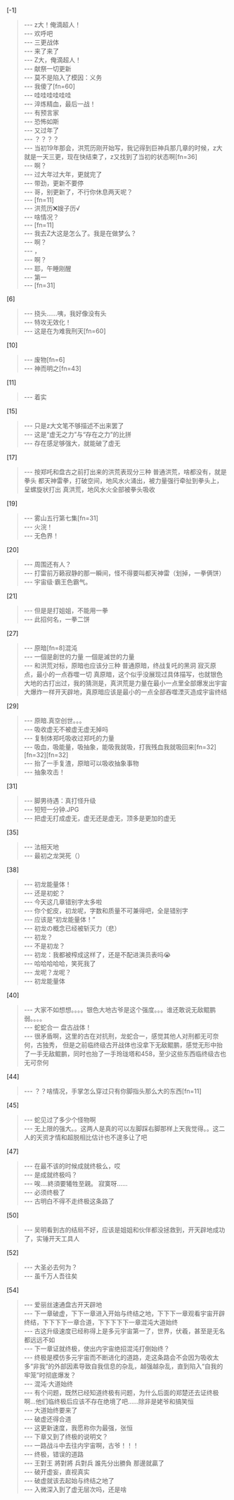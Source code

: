 
[-1] 
>--- z大！俺滴超人！<br>
>--- 欢呼吧<br>
>--- 三更战体<br>
>--- 来了来了<br>
>--- Z大，俺滴超人！<br>
>--- 献祭一切更新<br>
>--- 莫不是陷入了模因：义务<br>
>--- 我傻了[fn=60]<br>
>--- 哇哇哇哇哇哇<br>
>--- 淬炼精血，最后一战！<br>
>--- 有预言家<br>
>--- 恐怖如斯<br>
>--- 又过年了<br>
>--- ？？？？<br>
>--- 当初19年那会，洪荒历刚开始写，我记得到巨神兵那几章的时候，z大就是一天三更，现在快结束了，z又找到了当初的状态啊[fn=36]<br>
>--- 啊？<br>
>--- 过大年过大年，更就完了<br>
>--- 带劲，更新不要停<br>
>--- 哥，别更新了，不行你休息两天呢？<br>
>--- [fn=11]<br>
>--- 洪荒历❌嫂子历√<br>
>--- 啥情况？<br>
>--- [fn=11]<br>
>--- 我去Z大这是怎么了。我是在做梦么？<br>
>--- 啊？<br>
>--- ，<br>
>--- 啊？<br>
>--- 耶，午睡刚醒<br>
>--- 第一<br>
>--- [fn=31]<br>

[6] 
>--- 挠头……咦，我好像没有头<br>
>--- 特攻无效化！<br>
>--- 这是在为难我刑天[fn=60]<br>

[10] 
>--- 废物[fn=6]<br>
>--- 神而明之[fn=43]<br>

[11] 
>--- 着实<br>

[15] 
>--- 只是z大文笔不够描述不出来罢了<br>
>--- 这是“虚无之力”与“存在之力”的比拼<br>
>--- 存在感足够强大，就能破了虚无<br>

[17] 
>--- 按郑吒和盘古之前打出来的洪荒表现分三种
普通洪荒，啥都没有，就是拳头
都天神雷拳，打破空间，地风水火涌出，被力量强行牵扯到拳头上，呈螺旋状打出
真洪荒，地风水火全部被拳头吸收<br>

[19] 
>--- 雾山五行第七集[fn=31]<br>
>--- 火浣！<br>
>--- 无色界！<br>

[20] 
>--- 周围还有人？<br>
>--- 打雷前万籁寂静的那一瞬间，怪不得要叫都天神雷（划掉，一拳俩饼）<br>
>--- 宇宙级·霸王色霸气。<br>

[21] 
>--- 但是是打姐姐，不能用一拳<br>
>--- 此招何名，一拳二饼<br>

[27] 
>--- 原暗[fn=8]混沌<br>
>--- 一個是創世的力量 一個是滅世的力量<br>
>--- 和洪荒对标，原暗也应该分三种
普通原暗，终战复吒的黑洞
寂灭原点，最小的一点吞噬一切
真原暗，这个似乎没展现过具体描写，也就银色大地的古打出过，我的猜测是，真洪荒是力量在最小一点里全部爆发出宇宙大爆炸一样开天辟地，真原暗应该是最小的一点全部吞噬湮灭造成宇宙终结<br>

[29] 
>--- 原暗.真空创世。。。<br>
>--- 吸收虚无不被虚无虚无掉吗<br>
>--- 复制体郑吒吸收过郑吒的力量<br>
>--- 吸血，吸能量，吸抽象，能吸我就吸，打我残血我就吸回来[fn=32][fn=32][fn=32]<br>
>--- 抬了一手复渣，原暗可以吸收抽象事物<br>
>--- 抽象攻击！<br>

[31] 
>--- 脚男待遇：真打怪升级<br>
>--- 短短一分钟.JPG<br>
>--- 把虚无打成虚无，虚无还是虚无，顶多是更加的虚无<br>

[35] 
>--- 法相天地<br>
>--- 最初之龙哭死（）<br>

[38] 
>--- 初龙能量体！<br>
>--- 还是初蛇？<br>
>--- 今天这几章错别字太多啦<br>
>--- 你个蛇皮，初龙呢，字数和质量不可兼得吧，全是错别字<br>
>--- 应该是“初龙能量体！”<br>
>--- 初龙の概念已经被斩灭力（悲）<br>
>--- 初龙？<br>
>--- 不是初龙？<br>
>--- 初龙：我都被榨成这样了，还是不配进演员表吗😭<br>
>--- 哈哈哈哈哈，笑死我了<br>
>--- 龙呢？龙呢？<br>
>--- 初龙能量体<br>

[40] 
>--- 大家不如想想。。。。银色大地古爷是这个强度。。。谁还敢说无敌鲲鹏弱。。。。<br>
>--- 蛇蛇合一 盘古战体！<br>
>--- 很矛盾啊，这里的古在对抗刑，龙蛇合一，感觉其他人对刑都无可奈何，古独秀，
        但是之前临终级古开战体也没拿下无敌鲲鹏，感觉无形中抬了一手无敌鲲鹏，同时也抬了一手玲珑塔和458，至少这些东西临终级古也无可奈何<br>

[44] 
>--- ？？啥情况，手掌怎么穿过只有你脚指头那么大的东西[fn=11]<br>

[45] 
>--- 蛇见过了多少个怪物啊<br>
>--- 无上限的强大。。这两人是真的可以左脚踩右脚那样上天我觉得。。这二人的天资才情和超脱相比估计也不遑多让了吧<br>

[47] 
>--- 在最不该的时候成就终极么，哎<br>
>--- 是成就终极吗？<br>
>--- 唉….終須要犧牲至親。
寂寞呀……<br>
>--- 必须终极了<br>
>--- 古明白不得不走终极这条路了<br>

[50] 
>--- 吴明看到古的结局不好，应该是姐姐和伙伴都没拯救到，开天辟地成功了，实锤开天工具人<br>

[52] 
>--- 大圣必去何为？<br>
>--- 虽千万人吾往矣<br>

[54] 
>--- 爱丽丝速通盘古开天辟地<br>
>--- 下一章破虚，下下一章进入开始与终结之地，下下下一章观看宇宙开辟终结，下下下下一章合道，下下下下下一章混沌大道始终<br>
>--- 古这升级速度已经称得上是多元宇宙第一了，世界，伏羲，甚至是无名都远远不如<br>
>--- 下一章证就终极，使出内宇宙绝招混沌打倒始终？<br>
>--- 终极是模仿多元宇宙而不断进化的道路，走这条路会不会因为吸收太多“非我”的外部因素导致自我信息的杂乱，越强越杂乱，直到陷入“自我的牢笼”时彻底爆发？<br>
>--- 混沌·大道始终<br>
>--- 有个问题，既然已经知道终极有问题，为什么后面的郑楚还去证终极啊…他们临终极后应该不存在绝境了吧……除非是姥爷和搞笑恒<br>
>--- 大道始终要来了<br>
>--- 破虚还得合道<br>
>--- 这更新速度，我愿称你为最强，张恒<br>
>--- 下章又到了终极的说明文？<br>
>--- 一路战斗中去往内宇宙啊，古爷！！！<br>
>--- 终极，错误的道路<br>
>--- 王對王 將對將 兵對兵 誰先分出勝負 那邊就贏了<br>
>--- 破开虚妄，直视真实<br>
>--- 破虚就该去起始与终结之地了<br>
>--- 入微深入到了虚无层次吗，还是啥<br>
